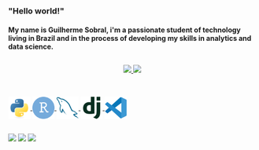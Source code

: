 ### "Hello world!"
#### My name is Guilherme Sobral, i'm a passionate student of technology living in Brazil and in the process of developing my skills in analytics and data science.

##

<div align="center">
  <a href="https://github.com/GuiiSobral">
  <img height="150em" src="https://github-readme-stats.vercel.app/api?username=GuiiSobral&show_icons=true&theme=dark&include_all_commits=true&count_private=true"/>
  <img height="150em" src="https://github-readme-stats.vercel.app/api/top-langs/?username=GuiiSobral&layout=compact&langs_count=7&theme=dark"/>
</div>

##

<div style="display: inline_block"><br>
  <img align="center" alt="Gui-Python" height="45" width="45" src="https://raw.githubusercontent.com/devicons/devicon/master/icons/python/python-original.svg">
  <img align="center" alt="Gui-R" height="45" width="45" src="https://raw.githubusercontent.com/devicons/devicon/master/icons/rstudio/rstudio-original.svg">
  <img align="center" alt="Gui-Mysql" height="45" width="45" src="https://raw.githubusercontent.com/devicons/devicon/master/icons/mysql/mysql-plain.svg">
  <img align="center" alt="Gui-Django" height="45" width="45" src="https://raw.githubusercontent.com/devicons/devicon/master/icons/django/django-plain.svg">
  <img align="center" alt="Gui-Vs" height="45" width="45" src="https://raw.githubusercontent.com/devicons/devicon/master/icons/vscode/vscode-original.svg">  
</div>

##

<div> 
  <a href="https://instagram.com/_guilhermesobral" target="_blank"><img src="https://img.shields.io/badge/-Instagram-%23E4405F?style=for-the-badge&logo=instagram&logoColor=white" target="_blank"></a>
  <a href = "mailto:sobral.gvs@gmail.com"><img src="https://img.shields.io/badge/-Gmail-%23333?style=for-the-badge&logo=gmail&logoColor=white" target="_blank"></a>
  <a href="https://www.linkedin.com/in/guilherme-sobral" target="_blank"><img src="https://img.shields.io/badge/-LinkedIn-%230077B5?style=for-the-badge&logo=linkedin&logoColor=white" target="_blank"></a>
 </div> 
  
  
  
